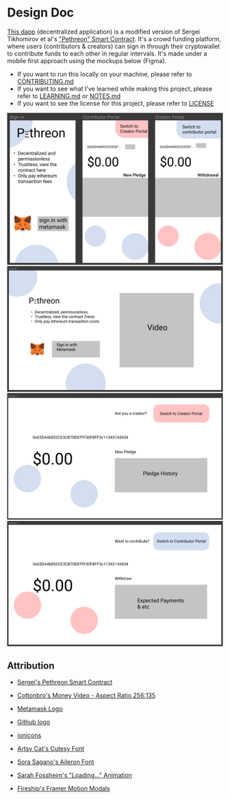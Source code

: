 # Design Doc

[This dapp](https://github.com/Chris56974/WeiBuddies) (decentralized application) is a modified version of Sergei Tikhomirov et al's ["Pethreon" Smart Contract](https://github.com/s-tikhomirov/pethreon/blob/master/pethreon.sol). It's a crowd funding platform, where users (contributors & creators) can sign in through their cryptowallet to contribute funds to each other in regular intervals. It's made under a mobile first approach using the mockups below (Figma).

- If you want to run this locally on your machine, please refer to [CONTRIBUTING.md](https://github.com/Chris56974/Pethreon/blob/main/CONTRIBUTING.md)
- If you want to see what I've learned while making this project, please refer to [LEARNING.md](https://github.com/Chris56974/Pethreon/blob/main/LEARNING.md) or [NOTES.md](https://github.com/Chris56974/Pethreon/blob/main/NOTES.md)
- If you want to see the license for this project, please refer to [LICENSE](https://github.com/Chris56974/Pethreon/blob/main/LICENSE)

![Pethreon Mobile Mockup](https://github.com/Chris56974/Pethreon/blob/main/packages/frontend/public/pethreon_mobile.png)
![Pethreon Desktoe 1](https://github.com/Chris56974/Pethreon/blob/main/packages/frontend/public/pethreon_desktop_1.png)
![Pethreon Desktop 2](https://github.com/Chris56974/Pethreon/blob/main/packages/frontend/public/pethreon_desktop_2.png)
![Pethreon Desktop 3](https://github.com/Chris56974/Pethreon/blob/main/packages/frontend/public/pethreon_desktop_3.png)

## Attribution

- [Sergei's Pethreon Smart Contract](https://github.com/s-tikhomirov/pethreon)

- [Cottonbro's Money Video - Aspect Ratio 256:135](https://www.pexels.com/video/hands-hand-rich-green-3943965/)

- [Metamask Logo](https://github.com/MetaMask/brand-resources)

- [Github logo](https://github.com/logos)

- [ionicons](https://ionic.io/ionicons)

- [Artsy Cat's Cutesy Font](https://www.dafont.com/cutesy.font)

- [Sora Sagano's Aileron Font](https://fontsarena.com/aileron-by-sora-sagano/)

- [Sarah Fossheim's "Loading..." Animation](https://fossheim.io/writing/posts/react-text-splitting-animations/)

- [Fireship's Framer Motion Modals](https://www.youtube.com/watch?v=SuqU904ZHA4&t=576s)
